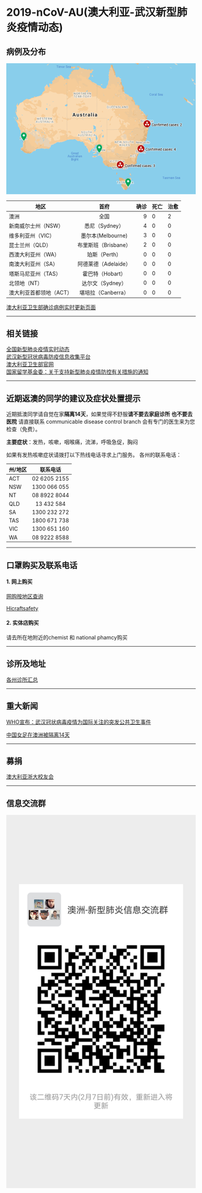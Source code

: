 # 2019-nCoV-AU(澳大利亚-武汉新型肺炎疫情动态)

## 病例及分布
![Confirmed Cases](aus.png)

| 地区 |  首府| 确诊 | 死亡 |治愈 |
| ------------- |:-------------:| -----:|------------|--------------|
|澳洲   |全国 | 9 |0| 2|
|新南威尔士州（NSW） |悉尼（Sydney） | 4 |0| 0|
|维多利亚州（VIC）   |墨尔本(Melbourne) | 3 | 0 |0|
|昆士兰州（QLD）     | 布里斯班（Brisbane）|2 | 0 |0|
|西澳大利亚州（WA）    |珀斯（Perth）| 0 | 0 |0|
|南澳大利亚州（SA）    |阿德莱德（Adelaide）| 0 | 0 |0|
|塔斯马尼亚州（TAS）   |霍巴特（Hobart） |0 | 0 |0|
|北领地（NT）   |达尔文（Sydney） |0 | 0 |0|
|澳大利亚首都领地（ACT）  |堪培拉（Canberra）|0 | 0 |0|

[澳大利亚卫生部确诊病例实时更新页面](https://www.health.gov.au/news/coronavirus-update-at-a-glance)</br>

-------------------------------------------------

## 相关链接
[全国新型肺炎疫情实时动态](https://3g.dxy.cn/newh5/view/pneumonia) </br>
[武汉新型冠状病毒防疫信息收集平台](https://github.com/wuhan2020/wuhan2020) </br>
[澳大利亚卫生部官网](https://www.health.gov.au/)</br>
[国家留学基金委：关于支持新型肺炎疫情防控有关措施的通知](https://www.csc.edu.cn/news/gonggao/1801)

---------------------------------------------

## 近期返澳的同学的建议及症状处置提示

近期抵澳同学请自觉在家**隔离14天**，如果觉得不舒服**请不要去家庭诊所** **也不要去医院** 请直接联系 communicable disease control branch 会有专门的医生来为您检查（免费）。

**主要症状**：发热，咳嗽，咽喉痛，流涕，呼吸急促，胸闷

如果有发热咳嗽症状请拨打以下热线电话寻求上门服务。
各州的联系电话：

| 州/地区   | 联系电话|
| ------------- |:-------------:|
|ACT| 02 6205 2155|
|NSW| 1300 066 055|
|NT|  08 8922 8044|
|QLD| 13 432 584|
|SA|  1300 232 272|
|TAS| 1800 671 738|
|VIC| 1300 651 160|
|WA|  08 9222 8588|



----------------------------------------------------
## 口罩购买及联系电话

#### 1. 网上购买 
[网购按地区查询](https://www.google.com/search?q=australia+mask+selling&sxsrf=ACYBGNT-1qu9-5nmxcPjRET-4QLDVc6ctQ:1580428583168&source=lnms&tbm=shop&sa=X&ved=2ahUKEwjMoquiw6znAhXtxjgGHQeNBbAQ_AUoAnoECAwQBA&biw=1875&bih=953)

[Hicraftsafety](https://www.hicraftsafety.com.au/3m-p2-vflex-particulate-respirator-standard-size)

#### 2. 实体店购买
请去所在地附近的chemist 和 national phamcy购买 

-------------------------------------------------------
## 诊所及地址
[各州诊所汇总](https://www.racgp.org.au/coronavirus)



---------------------------------------------------------
## 重大新闻
[WHO宣布：武汉冠状病毒疫情为国际关注的突发公共卫生事件](https://nzlifenz.com/oversea/56065) </br>

[中国女足在澳洲被隔离14天](https://www.sohu.com/na/369572013_509307?scm=1002.45005a.15d015e01a3.PC_NEW_ARTICLE_REC&spm=smpc.content%2Fnew.fd-d.10.1575244800026oXoZw5N) </br>


--------------------------------------------------------
## 募捐

[澳大利亚浙大校友会](https://github.com/UniLauX/2019-nCoV-AU/blob/master/donation.md)

---------------------------------------------------------
## 信息交流群
![微信信息交流群](wechat_group1.png)

